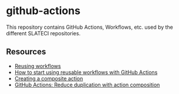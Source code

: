 # github-actions

This repository contains GitHub Actions, Workflows, etc. used by the different SLATECI repositories.

## Resources

* [Reusing workflows](https://docs.github.com/en/actions/using-workflows/reusing-workflows)
* [How to start using reusable workflows with GitHub Actions](https://github.blog/2022-02-10-using-reusable-workflows-github-actions/)
* [Creating a composite action](https://docs.github.com/en/actions/creating-actions/creating-a-composite-action)
* [GitHub Actions: Reduce duplication with action composition](https://github.blog/changelog/2021-08-25-github-actions-reduce-duplication-with-action-composition/)
